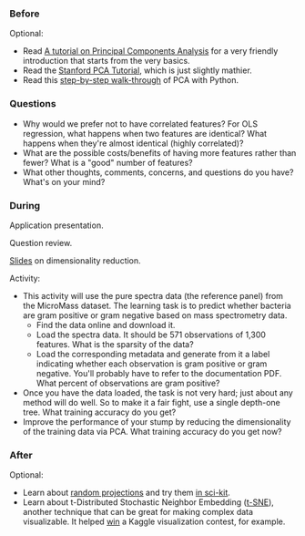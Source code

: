 ### Before

Optional:

 * Read [A tutorial on Principal Components Analysis](http://www.cs.otago.ac.nz/cosc453/student_tutorials/principal_components.pdf) for a very friendly introduction that starts from the very basics.
 * Read the [Stanford PCA Tutorial](http://ufldl.stanford.edu/wiki/index.php/PCA), which is just slightly mathier.
 * Read this [step-by-step walk-through](http://sebastianraschka.com/Articles/2014_pca_step_by_step.html) of PCA with Python.


### Questions

 * Why would we prefer not to have correlated features? For OLS regression, what happens when two features are identical? What happens when they're almost identical (highly correlated)?
 * What are the possible costs/benefits of having more features rather than fewer? What is a "good" number of features?
 * What other thoughts, comments, concerns, and questions do you have? What's on your mind?


### During

Application presentation.

Question review.

[Slides](slides.pdf) on dimensionality reduction.

Activity:

 * This activity will use the pure spectra data (the reference panel) from the MicroMass dataset. The learning task is to predict whether bacteria are gram positive or gram negative based on mass spectrometry data.
     * Find the data online and download it.
     * Load the spectra data. It should be 571 observations of 1,300 features. What is the sparsity of the data?
     * Load the corresponding metadata and generate from it a label indicating whether each observation is gram positive or gram negative. You'll probably have to refer to the documentation PDF. What percent of observations are gram positive?
 * Once you have the data loaded, the task is not very hard; just about any method will do well. So to make it a fair fight, use a single depth-one tree. What training accuracy do you get?
 * Improve the performance of your stump by reducing the dimensionality of the training data via PCA. What training accuracy do you get now?


### After

Optional:

 * Learn about [random projections](http://users.ics.aalto.fi/ella/publications/randproj_kdd.pdf) and try them [in sci-kit](http://scikit-learn.org/stable/modules/random_projection.html).
 * Learn about t-Distributed Stochastic Neighbor Embedding ([t-SNE](http://homepage.tudelft.nl/19j49/t-SNE.html)), another technique that can be great for making complex data visualizable. It helped [win](http://blog.kaggle.com/2012/11/02/t-distributed-stochastic-neighbor-embedding-wins-merck-viz-challenge/) a Kaggle visualization contest, for example.
